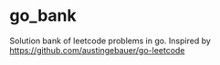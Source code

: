 # go_bank

Solution bank of leetcode problems in go. Inspired by https://github.com/austingebauer/go-leetcode
